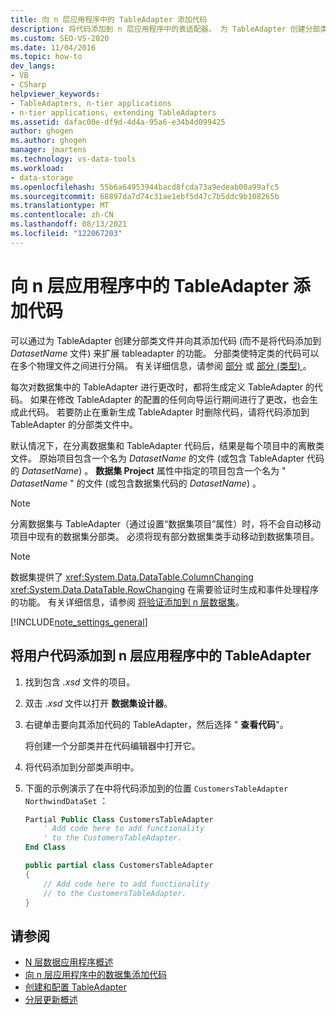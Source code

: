 ```yaml
---
title: 向 n 层应用程序中的 TableAdapter 添加代码
description: 将代码添加到 n 层应用程序中的表适配器。 为 TableAdapter 创建分部类文件，并将代码添加到 (，而不是添加到 DatasetName) 。
ms.custom: SEO-VS-2020
ms.date: 11/04/2016
ms.topic: how-to
dev_langs:
- VB
- CSharp
helpviewer_keywords:
- TableAdapters, n-tier applications
- n-tier applications, extending TableAdapters
ms.assetid: dafac00e-df9d-4d4a-95a6-e34b4d099425
author: ghogen
ms.author: ghogen
manager: jmartens
ms.technology: vs-data-tools
ms.workload:
- data-storage
ms.openlocfilehash: 55b6a64953944bacd8fcda73a9edeab00a99afc5
ms.sourcegitcommit: 68897da7d74c31ae1ebf5d47c7b5ddc9b108265b
ms.translationtype: MT
ms.contentlocale: zh-CN
ms.lasthandoff: 08/13/2021
ms.locfileid: "122067203"
---
```

# <a name="add-code-to-tableadapters-in-n-tier-applications"></a>向 n 层应用程序中的 TableAdapter 添加代码
可以通过为 TableAdapter 创建分部类文件并向其添加代码 (而不是将代码添加到 *DatasetName* 文件) 来扩展 tableadapter 的功能。 分部类使特定类的代码可以在多个物理文件之间进行分隔。 有关详细信息，请参阅 [部分](/dotnet/visual-basic/language-reference/modifiers/partial) 或 [部分 (类型) ](/dotnet/csharp/language-reference/keywords/partial-type)。

每次对数据集中的 TableAdapter 进行更改时，都将生成定义 TableAdapter 的代码。 如果在修改 TableAdapter 的配置的任何向导运行期间进行了更改，也会生成此代码。 若要防止在重新生成 TableAdapter 时删除代码，请将代码添加到 TableAdapter 的分部类文件中。

默认情况下，在分离数据集和 TableAdapter 代码后，结果是每个项目中的离散类文件。 原始项目包含一个名为 *DatasetName* 的文件 (或包含 TableAdapter 代码的 *DatasetName*) 。 **数据集 Project** 属性中指定的项目包含一个名为 " *DatasetName* " 的文件 (或包含数据集代码的 *DatasetName*) 。

> [!NOTE]
> 分离数据集与 TableAdapter（通过设置“数据集项目”属性）时，将不会自动移动项目中现有的数据集分部类。 必须将现有部分数据集类手动移动到数据集项目。

> [!NOTE]
> 数据集提供了 <xref:System.Data.DataTable.ColumnChanging> <xref:System.Data.DataTable.RowChanging> 在需要验证时生成和事件处理程序的功能。 有关详细信息，请参阅 [将验证添加到 n 层数据集](../data-tools/add-validation-to-an-n-tier-dataset.md)。

[!INCLUDE[note_settings_general](../data-tools/includes/note_settings_general_md.md)]

## <a name="to-add-user-code-to-a-tableadapter-in-an-n-tier-application"></a>将用户代码添加到 n 层应用程序中的 TableAdapter

1. 找到包含 *.xsd* 文件的项目。

2. 双击 *.xsd* 文件以打开 **数据集设计器**。

3. 右键单击要向其添加代码的 TableAdapter，然后选择 " **查看代码**"。

     将创建一个分部类并在代码编辑器中打开它。

4. 将代码添加到分部类声明中。

5. 下面的示例演示了在中将代码添加到的位置 `CustomersTableAdapter` `NorthwindDataSet` ：

    ```vb
    Partial Public Class CustomersTableAdapter
        ' Add code here to add functionality
        ' to the CustomersTableAdapter.
    End Class
    ```

    ```csharp
    public partial class CustomersTableAdapter
    {
        // Add code here to add functionality
        // to the CustomersTableAdapter.
    }
    ```

## <a name="see-also"></a>请参阅

- [N 层数据应用程序概述](../data-tools/n-tier-data-applications-overview.md)
- [向 n 层应用程序中的数据集添加代码](../data-tools/add-code-to-datasets-in-n-tier-applications.md)
- [创建和配置 TableAdapter](create-and-configure-tableadapters.md)
- [分层更新概述](hierarchical-update.md)
